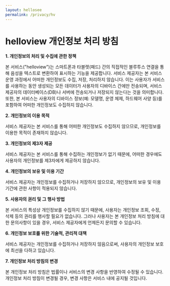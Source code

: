 ```yaml
---
layout: hellosee
permalink: /privacy/hv
---
```



# helloview 개인정보 처리 방침

**1. 개인정보의 처리 및 수집에 관한 정책**

본 서비스("helloview")는 스마트폰과 타블렛(패드) 간의 직접적인 블루투스 연결을 통해 음성을 텍스트로 변환하여 표시하는 기능을 제공합니다. 서비스 제공자는 본 서비스 운영 과정에서 어떠한 개인정보도 수집, 저장, 처리하지 않습니다. 이는 사용자가 서비스를 사용하는 동안 생성되는 모든 데이터가 사용자의 디바이스 간에만 전송되며, 서비스 제공자의 데이터베이스(DB)나 서버에 전송되거나 저장되지 않는다는 것을 의미합니다. 또한, 본 서비스는 사용자의 디바이스 정보(예: 모델명, 운영 체제, 하드웨어 사양 등)를 포함하여 어떠한 개인정보도 수집하지 않습니다.

**2. 개인정보의 이용 목적**

서비스 제공자는 본 서비스를 통해 어떠한 개인정보도 수집하지 않으므로, 개인정보를 이용한 목적이 존재하지 않습니다.

**3. 개인정보의 제3자 제공**

서비스 제공자는 본 서비스를 통해 수집하는 개인정보가 없기 때문에, 어떠한 경우에도 사용자의 개인정보를 제3자에게 제공하지 않습니다.

**4. 개인정보의 보유 및 이용 기간**

서비스 제공자는 개인정보를 수집하거나 저장하지 않으므로, 개인정보의 보유 및 이용 기간에 관한 사항이 적용되지 않습니다.

**5. 사용자의 권리 및 그 행사 방법**

본 서비스의 특성상 개인정보를 수집하지 않기 때문에, 사용자는 개인정보 조회, 수정, 삭제 등의 권리를 행사할 필요가 없습니다. 그러나 사용자는 본 개인정보 처리 방침에 대한 문의사항이 있을 경우, 서비스 제공자에게 언제든지 문의할 수 있습니다.

**6. 개인정보 보호를 위한 기술적, 관리적 대책**

서비스 제공자는 개인정보를 수집하거나 저장하지 않음으로써, 사용자의 개인정보 보호에 최선을 다하고 있습니다.

**7. 개인정보 처리 방침의 변경**

본 개인정보 처리 방침은 법률이나 서비스의 변경 사항을 반영하여 수정될 수 있습니다. 개인정보 처리 방침이 변경될 경우, 변경 사항은 서비스 내에 공지될 것입니다.


